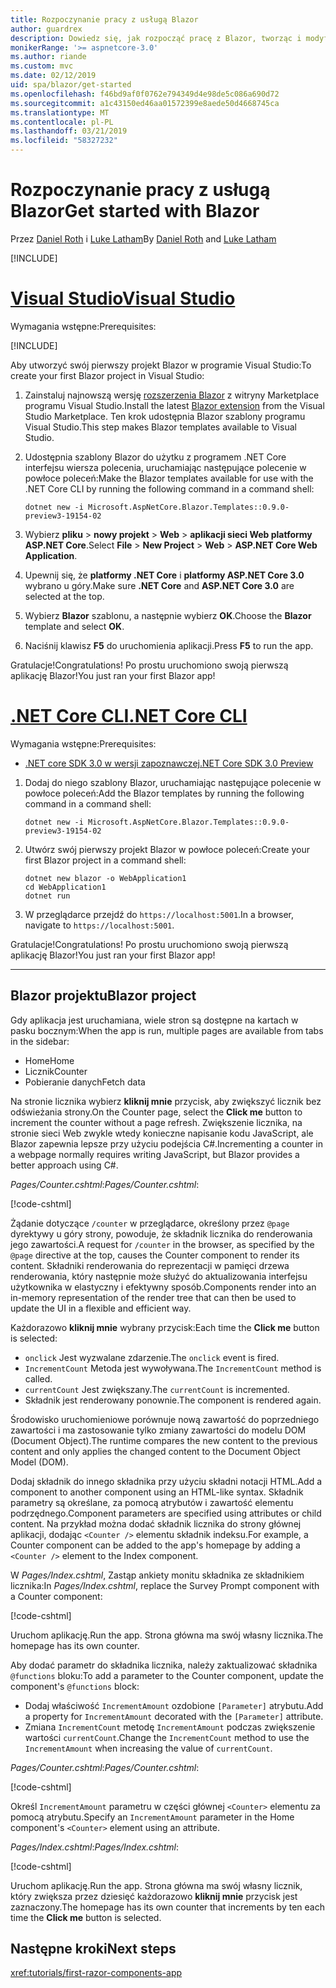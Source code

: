 ```yaml
---
title: Rozpoczynanie pracy z usługą Blazor
author: guardrex
description: Dowiedz się, jak rozpocząć pracę z Blazor, tworząc i modyfikując projekt Blazor.
monikerRange: '>= aspnetcore-3.0'
ms.author: riande
ms.custom: mvc
ms.date: 02/12/2019
uid: spa/blazor/get-started
ms.openlocfilehash: f46bd9af0f0762e794349d4e98de5c086a690d72
ms.sourcegitcommit: a1c43150ed46aa01572399e8aede50d4668745ca
ms.translationtype: MT
ms.contentlocale: pl-PL
ms.lasthandoff: 03/21/2019
ms.locfileid: "58327232"
---
```

# <a name="get-started-with-blazor"></a><span data-ttu-id="10aed-103">Rozpoczynanie pracy z usługą Blazor</span><span class="sxs-lookup"><span data-stu-id="10aed-103">Get started with Blazor</span></span>

<span data-ttu-id="10aed-104">Przez [Daniel Roth](https://github.com/danroth27) i [Luke Latham](https://github.com/guardrex)</span><span class="sxs-lookup"><span data-stu-id="10aed-104">By [Daniel Roth](https://github.com/danroth27) and [Luke Latham](https://github.com/guardrex)</span></span>

[!INCLUDE[](~/includes/razor-components-preview-notice.md)]

# <a name="visual-studiotabvisual-studio"></a>[<span data-ttu-id="10aed-105">Visual Studio</span><span class="sxs-lookup"><span data-stu-id="10aed-105">Visual Studio</span></span>](#tab/visual-studio)

<span data-ttu-id="10aed-106">Wymagania wstępne:</span><span class="sxs-lookup"><span data-stu-id="10aed-106">Prerequisites:</span></span>

[!INCLUDE[](~/includes/net-core-prereqs-vs-3.0.md)]

<span data-ttu-id="10aed-107">Aby utworzyć swój pierwszy projekt Blazor w programie Visual Studio:</span><span class="sxs-lookup"><span data-stu-id="10aed-107">To create your first Blazor project in Visual Studio:</span></span>

1. <span data-ttu-id="10aed-108">Zainstaluj najnowszą wersję [rozszerzenia Blazor](https://go.microsoft.com/fwlink/?linkid=870389) z witryny Marketplace programu Visual Studio.</span><span class="sxs-lookup"><span data-stu-id="10aed-108">Install the latest [Blazor extension](https://go.microsoft.com/fwlink/?linkid=870389) from the Visual Studio Marketplace.</span></span> <span data-ttu-id="10aed-109">Ten krok udostępnia Blazor szablony programu Visual Studio.</span><span class="sxs-lookup"><span data-stu-id="10aed-109">This step makes Blazor templates available to Visual Studio.</span></span>
1. <span data-ttu-id="10aed-110">Udostępnia szablony Blazor do użytku z programem .NET Core interfejsu wiersza polecenia, uruchamiając następujące polecenie w powłoce poleceń:</span><span class="sxs-lookup"><span data-stu-id="10aed-110">Make the Blazor templates available for use with the .NET Core CLI by running the following command in a command shell:</span></span>

   ```console
   dotnet new -i Microsoft.AspNetCore.Blazor.Templates::0.9.0-preview3-19154-02
   ```

1. <span data-ttu-id="10aed-111">Wybierz **pliku** > **nowy projekt** > **Web** > **aplikacji sieci Web platformy ASP.NET Core**.</span><span class="sxs-lookup"><span data-stu-id="10aed-111">Select **File** > **New Project** > **Web** > **ASP.NET Core Web Application**.</span></span>
1. <span data-ttu-id="10aed-112">Upewnij się, że **platformy .NET Core** i **platformy ASP.NET Core 3.0** wybrano u góry.</span><span class="sxs-lookup"><span data-stu-id="10aed-112">Make sure **.NET Core** and **ASP.NET Core 3.0** are selected at the top.</span></span>
1. <span data-ttu-id="10aed-113">Wybierz **Blazor** szablonu, a następnie wybierz **OK**.</span><span class="sxs-lookup"><span data-stu-id="10aed-113">Choose the **Blazor** template and select **OK**.</span></span>
1. <span data-ttu-id="10aed-114">Naciśnij klawisz **F5** do uruchomienia aplikacji.</span><span class="sxs-lookup"><span data-stu-id="10aed-114">Press **F5** to run the app.</span></span>

<span data-ttu-id="10aed-115">Gratulacje!</span><span class="sxs-lookup"><span data-stu-id="10aed-115">Congratulations!</span></span> <span data-ttu-id="10aed-116">Po prostu uruchomiono swoją pierwszą aplikację Blazor!</span><span class="sxs-lookup"><span data-stu-id="10aed-116">You just ran your first Blazor app!</span></span>

<!--

# [Visual Studio Code](#tab/visual-studio-code)

Prerequisites:

[!INCLUDE[](~/includes/net-core-prereqs-vsc-3.0.md)]

To create your first Blazor project in Visual Studio Code:

1. Execute the following command in a command shell:

   ```console
   dotnet new blazor -o WebApplication1
   ```

1. Open the *WebApplication1* folder in Visual Studio Code.

1. Visual Studio code offers to create assets to build and debug the app, which includes the *tasks.json* and *launch.json* files. Select **Yes** to add the assets.

1. Execute the app using the Visual Studio Code debugger.

1. In a browser, navigate to `https://localhost:5001`.

Congratulations! You just ran your first Blazor app!

# [Visual Studio for Mac](#tab/visual-studio-mac)

.NET Core 3.0 will be supported with Visual Studio for Mac version 8.0 or later. Visual Studio for Mac version 8.0 Preview isn't available at this time.

Use the [.NET Core CLI version of this topic](xref:razor-components/get-started?tabs=netcore-cli) on macOS.

[!INCLUDE[](~/includes/net-core-prereqs-mac-3.0.md)]

To create your first project Blazor project in Visual Studio for Mac:

1. Select **File** > **New Solution** or **New Project**.
1. In the sidebar, select **.NET Core** > **App**.
1. Select **Blazor** and select **Next**.
1. The **Target Framework** defaults to **.NET Core 3.0**. Select **Next**.
1. In the **Project Name** field, enter `WebApplication1`. Select **Create**.
1. Select **Run** > **Run Without Debugging** to run the app *without the debugger*. Running with the debugger isn't supported at this time.

Congratulations! You just ran your first Blazor app!
-->

# <a name="net-core-clitabnetcore-cli"></a>[<span data-ttu-id="10aed-117">.NET Core CLI</span><span class="sxs-lookup"><span data-stu-id="10aed-117">.NET Core CLI</span></span>](#tab/netcore-cli/)

<span data-ttu-id="10aed-118">Wymagania wstępne:</span><span class="sxs-lookup"><span data-stu-id="10aed-118">Prerequisites:</span></span>

* [<span data-ttu-id="10aed-119">.NET core SDK 3.0 w wersji zapoznawczej</span><span class="sxs-lookup"><span data-stu-id="10aed-119">.NET Core SDK 3.0 Preview</span></span>](https://dotnet.microsoft.com/download/dotnet-core/3.0)

1. <span data-ttu-id="10aed-120">Dodaj do niego szablony Blazor, uruchamiając następujące polecenie w powłoce poleceń:</span><span class="sxs-lookup"><span data-stu-id="10aed-120">Add the Blazor templates by running the following command in a command shell:</span></span>

   ```console
   dotnet new -i Microsoft.AspNetCore.Blazor.Templates::0.9.0-preview3-19154-02
   ```

1. <span data-ttu-id="10aed-121">Utwórz swój pierwszy projekt Blazor w powłoce poleceń:</span><span class="sxs-lookup"><span data-stu-id="10aed-121">Create your first Blazor project in a command shell:</span></span>

   ```console
   dotnet new blazor -o WebApplication1
   cd WebApplication1
   dotnet run
   ```

1. <span data-ttu-id="10aed-122">W przeglądarce przejdź do `https://localhost:5001`.</span><span class="sxs-lookup"><span data-stu-id="10aed-122">In a browser, navigate to `https://localhost:5001`.</span></span>

<span data-ttu-id="10aed-123">Gratulacje!</span><span class="sxs-lookup"><span data-stu-id="10aed-123">Congratulations!</span></span> <span data-ttu-id="10aed-124">Po prostu uruchomiono swoją pierwszą aplikację Blazor!</span><span class="sxs-lookup"><span data-stu-id="10aed-124">You just ran your first Blazor app!</span></span>

---

## <a name="blazor-project"></a><span data-ttu-id="10aed-125">Blazor projektu</span><span class="sxs-lookup"><span data-stu-id="10aed-125">Blazor project</span></span>

<span data-ttu-id="10aed-126">Gdy aplikacja jest uruchamiana, wiele stron są dostępne na kartach w pasku bocznym:</span><span class="sxs-lookup"><span data-stu-id="10aed-126">When the app is run, multiple pages are available from tabs in the sidebar:</span></span>

* <span data-ttu-id="10aed-127">Home</span><span class="sxs-lookup"><span data-stu-id="10aed-127">Home</span></span>
* <span data-ttu-id="10aed-128">Licznik</span><span class="sxs-lookup"><span data-stu-id="10aed-128">Counter</span></span>
* <span data-ttu-id="10aed-129">Pobieranie danych</span><span class="sxs-lookup"><span data-stu-id="10aed-129">Fetch data</span></span>

<span data-ttu-id="10aed-130">Na stronie licznika wybierz **kliknij mnie** przycisk, aby zwiększyć licznik bez odświeżania strony.</span><span class="sxs-lookup"><span data-stu-id="10aed-130">On the Counter page, select the **Click me** button to increment the counter without a page refresh.</span></span> <span data-ttu-id="10aed-131">Zwiększenie licznika, na stronie sieci Web zwykle wtedy konieczne napisanie kodu JavaScript, ale Blazor zapewnia lepsze przy użyciu podejścia C#.</span><span class="sxs-lookup"><span data-stu-id="10aed-131">Incrementing a counter in a webpage normally requires writing JavaScript, but Blazor provides a better approach using C#.</span></span>

<span data-ttu-id="10aed-132">*Pages/Counter.cshtml*:</span><span class="sxs-lookup"><span data-stu-id="10aed-132">*Pages/Counter.cshtml*:</span></span>

[!code-cshtml[](get-started/samples_snapshot/3.x/Counter1.cshtml)]

<span data-ttu-id="10aed-133">Żądanie dotyczące `/counter` w przeglądarce, określony przez `@page` dyrektywy u góry strony, powoduje, że składnik licznika do renderowania jego zawartości.</span><span class="sxs-lookup"><span data-stu-id="10aed-133">A request for `/counter` in the browser, as specified by the `@page` directive at the top, causes the Counter component to render its content.</span></span> <span data-ttu-id="10aed-134">Składniki renderowania do reprezentacji w pamięci drzewa renderowania, który następnie może służyć do aktualizowania interfejsu użytkownika w elastyczny i efektywny sposób.</span><span class="sxs-lookup"><span data-stu-id="10aed-134">Components render into an in-memory representation of the render tree that can then be used to update the UI in a flexible and efficient way.</span></span>

<span data-ttu-id="10aed-135">Każdorazowo **kliknij mnie** wybrany przycisk:</span><span class="sxs-lookup"><span data-stu-id="10aed-135">Each time the **Click me** button is selected:</span></span>

* <span data-ttu-id="10aed-136">`onclick` Jest wyzwalane zdarzenie.</span><span class="sxs-lookup"><span data-stu-id="10aed-136">The `onclick` event is fired.</span></span>
* <span data-ttu-id="10aed-137">`IncrementCount` Metoda jest wywoływana.</span><span class="sxs-lookup"><span data-stu-id="10aed-137">The `IncrementCount` method is called.</span></span>
* <span data-ttu-id="10aed-138">`currentCount` Jest zwiększany.</span><span class="sxs-lookup"><span data-stu-id="10aed-138">The `currentCount` is incremented.</span></span>
* <span data-ttu-id="10aed-139">Składnik jest renderowany ponownie.</span><span class="sxs-lookup"><span data-stu-id="10aed-139">The component is rendered again.</span></span>

<span data-ttu-id="10aed-140">Środowisko uruchomieniowe porównuje nową zawartość do poprzedniego zawartości i ma zastosowanie tylko zmiany zawartości do modelu DOM (Document Object).</span><span class="sxs-lookup"><span data-stu-id="10aed-140">The runtime compares the new content to the previous content and only applies the changed content to the Document Object Model (DOM).</span></span>

<span data-ttu-id="10aed-141">Dodaj składnik do innego składnika przy użyciu składni notacji HTML.</span><span class="sxs-lookup"><span data-stu-id="10aed-141">Add a component to another component using an HTML-like syntax.</span></span> <span data-ttu-id="10aed-142">Składnik parametry są określane, za pomocą atrybutów i zawartość elementu podrzędnego.</span><span class="sxs-lookup"><span data-stu-id="10aed-142">Component parameters are specified using attributes or child content.</span></span> <span data-ttu-id="10aed-143">Na przykład można dodać składnik licznika do strony głównej aplikacji, dodając `<Counter />` elementu składnik indeksu.</span><span class="sxs-lookup"><span data-stu-id="10aed-143">For example, a Counter component can be added to the app's homepage by adding a `<Counter />` element to the Index component.</span></span>

<span data-ttu-id="10aed-144">W *Pages/Index.cshtml*, Zastąp ankiety monitu składnika ze składnikiem licznika:</span><span class="sxs-lookup"><span data-stu-id="10aed-144">In *Pages/Index.cshtml*, replace the Survey Prompt component with a Counter component:</span></span>

[!code-cshtml[](get-started/samples_snapshot/3.x/Index1.cshtml?highlight=7)]

<span data-ttu-id="10aed-145">Uruchom aplikację.</span><span class="sxs-lookup"><span data-stu-id="10aed-145">Run the app.</span></span> <span data-ttu-id="10aed-146">Strona główna ma swój własny licznika.</span><span class="sxs-lookup"><span data-stu-id="10aed-146">The homepage has its own counter.</span></span>

<span data-ttu-id="10aed-147">Aby dodać parametr do składnika licznika, należy zaktualizować składnika `@functions` bloku:</span><span class="sxs-lookup"><span data-stu-id="10aed-147">To add a parameter to the Counter component, update the component's `@functions` block:</span></span>

* <span data-ttu-id="10aed-148">Dodaj właściwość `IncrementAmount` ozdobione `[Parameter]` atrybutu.</span><span class="sxs-lookup"><span data-stu-id="10aed-148">Add a property for `IncrementAmount` decorated with the `[Parameter]` attribute.</span></span>
* <span data-ttu-id="10aed-149">Zmiana `IncrementCount` metodę `IncrementAmount` podczas zwiększenie wartości `currentCount`.</span><span class="sxs-lookup"><span data-stu-id="10aed-149">Change the `IncrementCount` method to use the `IncrementAmount` when increasing the value of `currentCount`.</span></span>

<span data-ttu-id="10aed-150">*Pages/Counter.cshtml*:</span><span class="sxs-lookup"><span data-stu-id="10aed-150">*Pages/Counter.cshtml*:</span></span>

[!code-cshtml[](get-started/samples_snapshot/3.x/Counter2.cshtml?highlight=4,8)]

<span data-ttu-id="10aed-151">Określ `IncrementAmount` parametru w części głównej `<Counter>` elementu za pomocą atrybutu.</span><span class="sxs-lookup"><span data-stu-id="10aed-151">Specify an `IncrementAmount` parameter in the Home component's `<Counter>` element using an attribute.</span></span>

<span data-ttu-id="10aed-152">*Pages/Index.cshtml*:</span><span class="sxs-lookup"><span data-stu-id="10aed-152">*Pages/Index.cshtml*:</span></span>

[!code-cshtml[](get-started/samples_snapshot/3.x/Index2.cshtml)]

<span data-ttu-id="10aed-153">Uruchom aplikację.</span><span class="sxs-lookup"><span data-stu-id="10aed-153">Run the app.</span></span> <span data-ttu-id="10aed-154">Strona główna ma swój własny licznik, który zwiększa przez dziesięć każdorazowo **kliknij mnie** przycisk jest zaznaczony.</span><span class="sxs-lookup"><span data-stu-id="10aed-154">The homepage has its own counter that increments by ten each time the **Click me** button is selected.</span></span>

## <a name="next-steps"></a><span data-ttu-id="10aed-155">Następne kroki</span><span class="sxs-lookup"><span data-stu-id="10aed-155">Next steps</span></span>

<xref:tutorials/first-razor-components-app>
